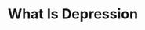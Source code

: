 ---
title: "What Is Depression"
description: "By Samir Walavalkar, Psychologist"
youtubeId: "cDyvnBDlCzM"
presenter: "Samir Walavalkar"
aspectRatio: "16/10"
---